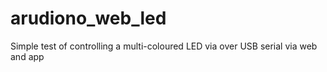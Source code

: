 # arudiono_web_led
Simple test of controlling a multi-coloured LED via over USB serial via web and app
